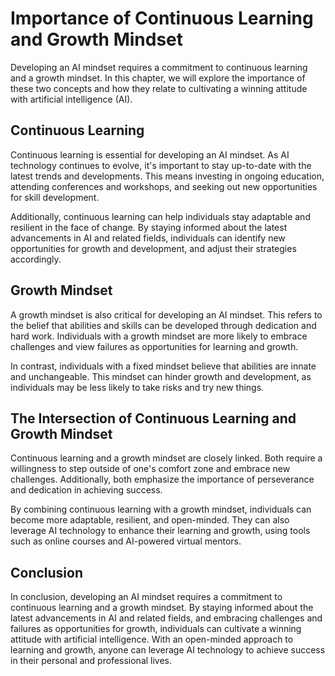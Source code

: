 # Importance of Continuous Learning and Growth Mindset

Developing an AI mindset requires a commitment to continuous learning and a growth mindset. In this chapter, we will explore the importance of these two concepts and how they relate to cultivating a winning attitude with artificial intelligence (AI).

Continuous Learning
-------------------

Continuous learning is essential for developing an AI mindset. As AI technology continues to evolve, it's important to stay up-to-date with the latest trends and developments. This means investing in ongoing education, attending conferences and workshops, and seeking out new opportunities for skill development.

Additionally, continuous learning can help individuals stay adaptable and resilient in the face of change. By staying informed about the latest advancements in AI and related fields, individuals can identify new opportunities for growth and development, and adjust their strategies accordingly.

Growth Mindset
--------------

A growth mindset is also critical for developing an AI mindset. This refers to the belief that abilities and skills can be developed through dedication and hard work. Individuals with a growth mindset are more likely to embrace challenges and view failures as opportunities for learning and growth.

In contrast, individuals with a fixed mindset believe that abilities are innate and unchangeable. This mindset can hinder growth and development, as individuals may be less likely to take risks and try new things.

The Intersection of Continuous Learning and Growth Mindset
----------------------------------------------------------

Continuous learning and a growth mindset are closely linked. Both require a willingness to step outside of one's comfort zone and embrace new challenges. Additionally, both emphasize the importance of perseverance and dedication in achieving success.

By combining continuous learning with a growth mindset, individuals can become more adaptable, resilient, and open-minded. They can also leverage AI technology to enhance their learning and growth, using tools such as online courses and AI-powered virtual mentors.

Conclusion
----------

In conclusion, developing an AI mindset requires a commitment to continuous learning and a growth mindset. By staying informed about the latest advancements in AI and related fields, and embracing challenges and failures as opportunities for growth, individuals can cultivate a winning attitude with artificial intelligence. With an open-minded approach to learning and growth, anyone can leverage AI technology to achieve success in their personal and professional lives.
